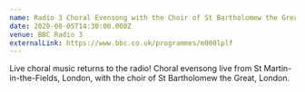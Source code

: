 ```yaml
---
name: Radio 3 Choral Evensong with the Choir of St Bartholomew the Great
date: 2020-08-05T14:30:00.000Z
venue: BBC Radio 3
externalLink: https://www.bbc.co.uk/programmes/m000lplf
---
```

  Live choral music returns to the radio! Choral evensong live from St Martin-in-the-Fields, London, with the choir of St Bartholomew the Great, London.